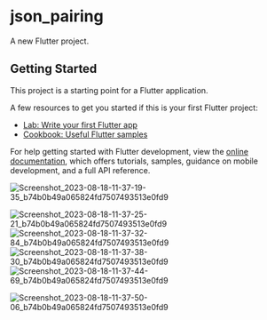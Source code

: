 # json_pairing

A new Flutter project.

## Getting Started

This project is a starting point for a Flutter application.

A few resources to get you started if this is your first Flutter project:

- [Lab: Write your first Flutter app](https://docs.flutter.dev/get-started/codelab)
- [Cookbook: Useful Flutter samples](https://docs.flutter.dev/cookbook)

For help getting started with Flutter development, view the
[online documentation](https://docs.flutter.dev/), which offers tutorials,
samples, guidance on mobile development, and a full API reference.

![Screenshot_2023-08-18-11-37-19-35_b74b0b49a065824fd7507493513e0fd9](https://github.com/Vinas-K-Lathiya/json_pairing/assets/118763065/1662737a-5cab-4399-9f2c-c3928c6c5118)

![Screenshot_2023-08-18-11-37-25-21_b74b0b49a065824fd7507493513e0fd9](https://github.com/Vinas-K-Lathiya/json_pairing/assets/118763065/542dd9c4-9816-4ed7-b928-5e45ee280d38)
![Screenshot_2023-08-18-11-37-32-84_b74b0b49a065824fd7507493513e0fd9](https://github.com/Vinas-K-Lathiya/json_pairing/assets/118763065/31f29608-3ada-408e-be48-1c343d7cb378)
![Screenshot_2023-08-18-11-37-38-30_b74b0b49a065824fd7507493513e0fd9](https://github.com/Vinas-K-Lathiya/json_pairing/assets/118763065/87447a51-906e-464c-bd98-e63bf8e6f246)
![Screenshot_2023-08-18-11-37-44-69_b74b0b49a065824fd7507493513e0fd9](https://github.com/Vinas-K-Lathiya/json_pairing/assets/118763065/c66f1679-e7a1-4ef8-8b27-3740580ffdb2)

![Screenshot_2023-08-18-11-37-50-06_b74b0b49a065824fd7507493513e0fd9](https://github.com/Vinas-K-Lathiya/json_pairing/assets/118763065/51669738-940b-4e98-8f54-a8f32282a9cf)








